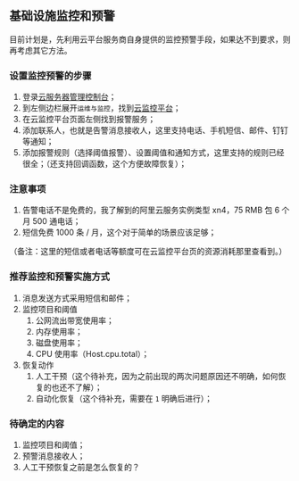 ## 基础设施监控和预警

目前计划是，先利用云平台服务商自身提供的监控预警手段，如果达不到要求，则再考虑其它方法。

### 设置监控预警的步骤

1. 登录[云服务器管理控制台](https://ecs.console.aliyun.com)；
2. 到左侧边栏展开`运维与监控`，找到[云监控平台](https://cloudmonitor.console.aliyun.com)；
3. 在云监控平台页面左侧找到报警服务；
4. 添加联系人，也就是告警消息接收人，这里支持电话、手机短信、邮件、钉钉等通知；
5. 添加报警规则（选择阈值报警）、设置阈值和通知方式，这里支持的规则已经很全；（还支持回调函数，这个方便故障恢复）；

### 注意事项

1. 告警电话不是免费的，我了解到的阿里云服务实例类型 xn4，75 RMB 包 6 个月 500 通电话；
2. 短信免费 1000 条 / 月，这个对于简单的场景应该足够；

（备注：这里的短信或者电话等额度可在云监控平台页的资源消耗那里查看到。）

### 推荐监控和预警实施方式

1. 消息发送方式采用短信和邮件；
2. 监控项目和阈值
   1. 公网流出带宽使用率；
   2. 内存使用率；
   3. 磁盘使用率；
   4. CPU 使用率（Host.cpu.total）；
3. 恢复动作
   1. 人工干预（这个待补充，因为之前出现的两次问题原因还不明确，如何恢复的也还不了解）；
   2. 自动化恢复（这个待补充，需要在 `1` 明确后进行）；

### 待确定的内容

1. 监控项目和阈值；
2. 预警消息接收人；
3. 人工干预恢复之前是怎么恢复的？

